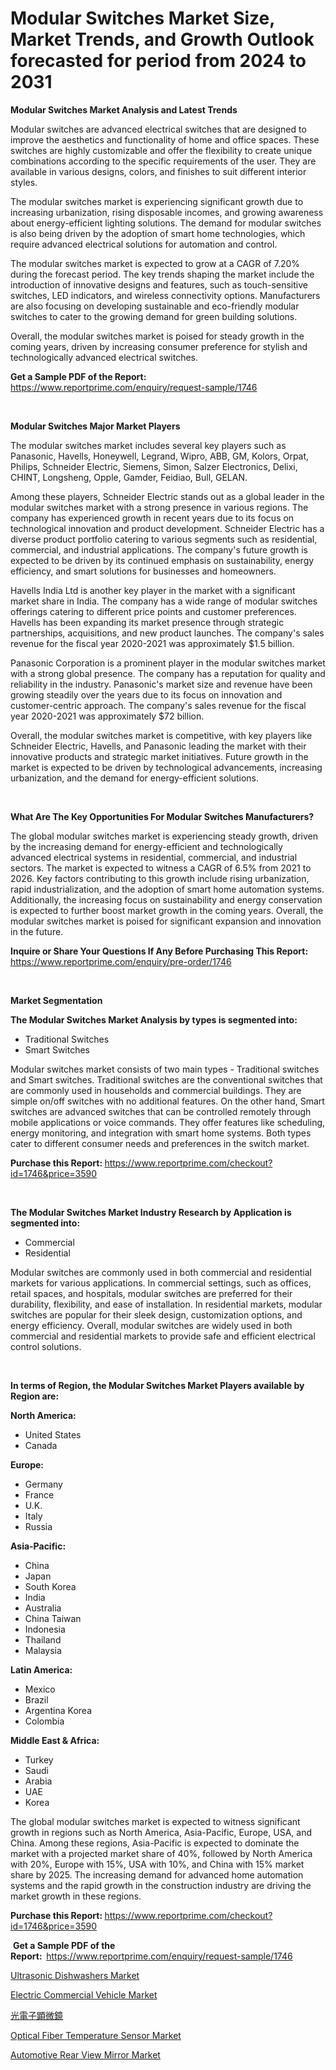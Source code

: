<p><h1>Modular Switches Market Size, Market Trends, and Growth Outlook forecasted for period from 2024 to 2031</h1></p><p><strong>Modular Switches Market Analysis and Latest Trends</strong></p>
<p><p>Modular switches are advanced electrical switches that are designed to improve the aesthetics and functionality of home and office spaces. These switches are highly customizable and offer the flexibility to create unique combinations according to the specific requirements of the user. They are available in various designs, colors, and finishes to suit different interior styles.</p><p>The modular switches market is experiencing significant growth due to increasing urbanization, rising disposable incomes, and growing awareness about energy-efficient lighting solutions. The demand for modular switches is also being driven by the adoption of smart home technologies, which require advanced electrical solutions for automation and control.</p><p>The modular switches market is expected to grow at a CAGR of 7.20% during the forecast period. The key trends shaping the market include the introduction of innovative designs and features, such as touch-sensitive switches, LED indicators, and wireless connectivity options. Manufacturers are also focusing on developing sustainable and eco-friendly modular switches to cater to the growing demand for green building solutions.</p><p>Overall, the modular switches market is poised for steady growth in the coming years, driven by increasing consumer preference for stylish and technologically advanced electrical switches.</p></p>
<p><strong>Get a Sample PDF of the Report:&nbsp;</strong> <a href="https://www.reportprime.com/enquiry/request-sample/1746">https://www.reportprime.com/enquiry/request-sample/1746</a></p>
<p>&nbsp;</p>
<p><strong>Modular Switches Major Market Players</strong></p>
<p><p>The modular switches market includes several key players such as Panasonic, Havells, Honeywell, Legrand, Wipro, ABB, GM, Kolors, Orpat, Philips, Schneider Electric, Siemens, Simon, Salzer Electronics, Delixi, CHINT, Longsheng, Opple, Gamder, Feidiao, Bull, GELAN. </p><p>Among these players, Schneider Electric stands out as a global leader in the modular switches market with a strong presence in various regions. The company has experienced growth in recent years due to its focus on technological innovation and product development. Schneider Electric has a diverse product portfolio catering to various segments such as residential, commercial, and industrial applications. The company's future growth is expected to be driven by its continued emphasis on sustainability, energy efficiency, and smart solutions for businesses and homeowners. </p><p>Havells India Ltd is another key player in the market with a significant market share in India. The company has a wide range of modular switches offerings catering to different price points and customer preferences. Havells has been expanding its market presence through strategic partnerships, acquisitions, and new product launches. The company's sales revenue for the fiscal year 2020-2021 was approximately $1.5 billion. </p><p>Panasonic Corporation is a prominent player in the modular switches market with a strong global presence. The company has a reputation for quality and reliability in the industry. Panasonic's market size and revenue have been growing steadily over the years due to its focus on innovation and customer-centric approach. The company's sales revenue for the fiscal year 2020-2021 was approximately $72 billion. </p><p>Overall, the modular switches market is competitive, with key players like Schneider Electric, Havells, and Panasonic leading the market with their innovative products and strategic market initiatives. Future growth in the market is expected to be driven by technological advancements, increasing urbanization, and the demand for energy-efficient solutions.</p></p>
<p>&nbsp;</p>
<p><strong>What Are The Key Opportunities For Modular Switches Manufacturers?</strong></p>
<p><p>The global modular switches market is experiencing steady growth, driven by the increasing demand for energy-efficient and technologically advanced electrical systems in residential, commercial, and industrial sectors. The market is expected to witness a CAGR of 6.5% from 2021 to 2026. Key factors contributing to this growth include rising urbanization, rapid industrialization, and the adoption of smart home automation systems. Additionally, the increasing focus on sustainability and energy conservation is expected to further boost market growth in the coming years. Overall, the modular switches market is poised for significant expansion and innovation in the future.</p></p>
<p><strong>Inquire or Share Your Questions If Any Before Purchasing This Report:</strong> <a href="https://www.reportprime.com/enquiry/pre-order/1746">https://www.reportprime.com/enquiry/pre-order/1746</a></p>
<p>&nbsp;</p>
<p><strong>Market Segmentation</strong></p>
<p><strong>The Modular Switches Market Analysis by types is segmented into:</strong></p>
<p><ul><li>Traditional Switches</li><li>Smart Switches</li></ul></p>
<p><p>Modular switches market consists of two main types - Traditional switches and Smart switches. Traditional switches are the conventional switches that are commonly used in households and commercial buildings. They are simple on/off switches with no additional features. On the other hand, Smart switches are advanced switches that can be controlled remotely through mobile applications or voice commands. They offer features like scheduling, energy monitoring, and integration with smart home systems. Both types cater to different consumer needs and preferences in the switch market.</p></p>
<p><strong>Purchase this Report:&nbsp;</strong><a href="https://www.reportprime.com/checkout?id=1746&price=3590">https://www.reportprime.com/checkout?id=1746&price=3590</a></p>
<p>&nbsp;</p>
<p><strong>The Modular Switches Market Industry Research by Application is segmented into:</strong></p>
<p><ul><li>Commercial</li><li>Residential</li></ul></p>
<p><p>Modular switches are commonly used in both commercial and residential markets for various applications. In commercial settings, such as offices, retail spaces, and hospitals, modular switches are preferred for their durability, flexibility, and ease of installation. In residential markets, modular switches are popular for their sleek design, customization options, and energy efficiency. Overall, modular switches are widely used in both commercial and residential markets to provide safe and efficient electrical control solutions.</p></p>
<p>&nbsp;</p>
<p><strong>In terms of Region, the Modular Switches Market Players available by Region are:</strong></p>
<p>
    <p> <strong> North America: </strong>
        <ul>
            <li>United States</li>
            <li>Canada</li>
        </ul>
        </p> 
    <p> <strong> Europe: </strong>
        <ul>
            <li>Germany</li>
            <li>France</li>
            <li>U.K.</li>
            <li>Italy</li>
            <li>Russia</li>
        </ul>
        </p> 
    <p> <strong> Asia-Pacific: </strong>
        <ul>
            <li>China</li>
            <li>Japan</li>
            <li>South Korea</li>
            <li>India</li>
            <li>Australia</li>
            <li>China Taiwan</li>
            <li>Indonesia</li>
            <li>Thailand</li>
            <li>Malaysia</li>
        </ul>
        </p> 
    <p> <strong> Latin America: </strong>
        <ul>
            <li>Mexico</li>
            <li>Brazil</li>
            <li>Argentina Korea</li>
            <li>Colombia</li>
        </ul>
        </p> 
    <p> <strong> Middle East & Africa: </strong>
        <ul>
            <li>Turkey</li>
            <li>Saudi</li>
            <li>Arabia</li>
            <li>UAE</li>
            <li>Korea</li>
        </ul>
    </p>
    </p>
<p><p>The global modular switches market is expected to witness significant growth in regions such as North America, Asia-Pacific, Europe, USA, and China. Among these regions, Asia-Pacific is expected to dominate the market with a projected market share of 40%, followed by North America with 20%, Europe with 15%, USA with 10%, and China with 15% market share by 2025. The increasing demand for advanced home automation systems and the rapid growth in the construction industry are driving the market growth in these regions.</p></p>
<p><strong>Purchase this Report: </strong><a href="https://www.reportprime.com/checkout?id=1746&price=3590">https://www.reportprime.com/checkout?id=1746&price=3590</a></p>
<p>&nbsp;<strong>Get a Sample PDF of the Report:&nbsp;&nbsp;</strong><a href="https://www.reportprime.com/enquiry/request-sample/1746">https://www.reportprime.com/enquiry/request-sample/1746</a></p>
<p><strong></strong></p>
<p><p><a href="https://github.com/lylyparadise/Market-Research-Report-List-2/blob/main/ultrasonic-dishwashers-market.md">Ultrasonic Dishwashers Market</a></p><p><a href="https://issuu.com/reportprime-2/docs/electric-commercial-vehicle-market-size-2030.pptx">Electric Commercial Vehicle Market</a></p><p><a href="https://github.com/EstaSprer20231/Market-Research-Report-List-1/blob/main/347435910145.md">光電子顕微鏡</a></p><p><a href="https://github.com/GroverBarry/Market-Research-Report-List-4/blob/main/optical-fiber-temperature-sensor-market.md">Optical Fiber Temperature Sensor Market</a></p><p><a href="https://issuu.com/reportprime-2/docs/automotive-rear-view-mirror-market-_c3f86ca625d118">Automotive Rear View Mirror Market</a></p></p>
